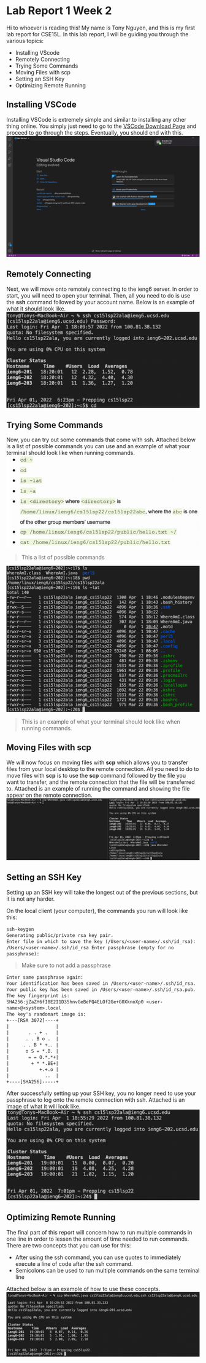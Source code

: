 # Lab Report 1 Week 2

Hi to whoever is reading this! My name is Tony Nguyen, and this is my first lab report for CSE15L. In this lab report, I will be guiding you through the various topics:

* Installing VScode
* Remotely Connecting
* Trying Some Commands
* Moving Files with scp
* Setting an SSH Key
* Optimizing Remote Running

## Installing VSCode
Installing VSCode is extremely simple and similar to installing any other thing online. You simply just need to go to the [VSCode Download Page](https://code.visualstudio.com/download) and proceed to go through the steps. Eventually, you should end with this.
![Image](VSCode.png)

## Remotely Connecting
Next, we will move onto remotely connecting to the ieng6 server. In order to start, you will need to open your terminal. Then, all you need to do is use the **ssh** command followed by your account name. Below is an example of what it should look like.
![Image](ssh.png)

## Trying Some Commands
Now, you can try out some commands that come with ssh. Attached below is a list of possible commands you can use and an example of what your terminal should look like when running commands.
![Image](Commands.png)
> This a list of possible commands

![Image](Example.png)
> This is an example of what your terminal should look like when running commands.

## Moving Files with scp
We will now focus on moving files with **scp** which allows you to transfer files from your local desktop to the remote connection. All you need to do to move files with **scp** is to use the **scp** command followed by the file you want to transfer, and the remote connection that the file will be transferred to. Attached is an example of running the command and showing the file appear on the remote connection.
![Image](scp.png)

## Setting an SSH Key
Setting up an SSH key will take the longest out of the previous sections, but it is not any harder.

On the local client (your computer), the commands you run will look like this:
```
ssh-keygen
Generating public/private rsa key pair.
Enter file in which to save the key (/Users/<user-name>/.ssh/id_rsa): /Users/<user-name>/.ssh/id_rsa Enter passphrase (empty for no passphrase): 
```
> Make sure to not add a passphrase

```
Enter same passphrase again: 
Your identification has been saved in /Users/<user-name>/.ssh/id_rsa.
Your public key has been saved in /Users/<user-name>/.ssh/id_rsa.pub.
The key fingerprint is:
SHA256:jZaZH6fI8E2I1D35hnvGeBePQ4ELOf2Ge+G0XknoXp0 <user-name>@<system>.local
The key's randomart image is:
+---[RSA 3072]----+
|                 |
|       . . + .   |
|      . . B o .  |
|     . . B * +.. |
|      o S = *.B. |
|       = = O.*.*+|
|        + * *.BE+|
|           +.+.o |
|             ..  |
+----[SHA256]-----+
```
After successfully setting up your SSH key, you no longer need to use your passphrase to log onto the remote connection with ssh. Attached is an image of what it will look like.
![Image](sshkey.png)
## Optimizing Remote Running
The final part of this report will concern how to run multiple commands in one line in order to lessen the amount of time needed to run commands. There are two concepts that you can use for this:
* After using the ssh command, you can use quotes to immediately execute a line of code after the ssh command.
* Semicolons can be used to run multiple commands on the same terminal line

Attached below is an example of how to use these concepts.
![Image](lines.png)